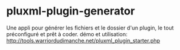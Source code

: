 pluxml-plugin-generator
=======================

Une appli pour générer les fichiers et le dossier d'un plugin, le tout préconfiguré et prêt à coder.
démo et utilisation: http://tools.warriordudimanche.net/pluxml_plugin_starter.php
